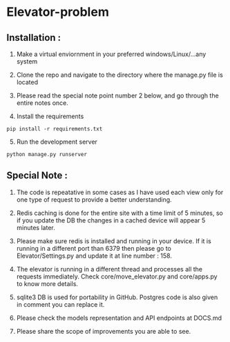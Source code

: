 # Elevator-problem

## Installation : 
1. Make a virtual enviornment in your preferred windows/Linux/...any system

2. Clone the repo and navigate to the directory where the manage.py file is located

3. Please read the special note point number 2 below, and go through the entire notes once.

4. Install the requirements
```
pip install -r requirements.txt
```
5. Run the development server
```
python manage.py runserver
```

## Special Note :

1. The code is repeatative in some cases as I have used each view only for one type of request to provide a better understanding.

2. Redis caching is done for the entire site with a time limit of 5 minutes, so if you update the DB the changes in a cached device will appear 5 minutes later.

3. Please make sure redis is installed and running in your device. If it is running in a different port than 6379 then please go to Elevator/Settings.py and update it at line number : 158.

4. The elevator is running in a different thread and processes all the requests immediately. Check core/move_elevator.py and core/apps.py to know more details.

5. sqlite3 DB is used for portability in GitHub. Postgres code is also given in comment you can replace it.

4. Please check the models representation and API endpoints at DOCS.md

5. Please share the scope of improvements you are able to see.
